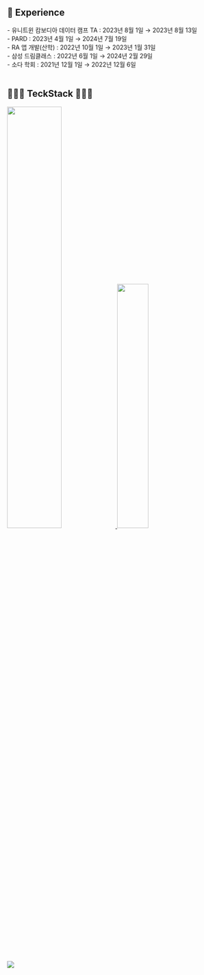 <h2>🙈 Experience</h2>
- 유니트윈 캄보디아 데이터 캠프 TA : 2023년 8월 1일 → 2023년 8월 13일<br>
- PARD : 2023년 4월 1일 → 2024년 7월 19일<br>
- RA 앱 개발(산학) : 2022년 10월 1일 → 2023년 1월 31일<br>
- 삼성 드림클래스 : 2022년 6월 1일 → 2024년 2월 29일<br>
- 소다 학회 : 2021년 12월 1일 → 2022년 12월 6일<br>

<br>



<h2> 👩🏻‍💻 TeckStack 👩🏻‍💻</h2>

<a href="https://github.com/anuraghazra/github-readme-stats">
  <img src="https://github-readme-stats.vercel.app/api?username=haram22&show_icons=true&theme=material-palenight&hide_border=true&bg_color=20232a&icon_color=E3E3E3A8&text_color=fff&title_color=918FE0&count_private=true" width=50.2% />
</a>

<a href="https://github.com/haram22/github-stats">
<img src="https://github-readme-stats.vercel.app/api/top-langs/?username=haram22&layout=compact&theme=material-palenight&hide_border=true&bg_color=20232a&icon_color=E3E3E3A8&text_color=fff&title_color=918FE0&count_private=true" width=38.2% />
  
</a>
<a href="https://github.com/ashutosh00710/github-readme-activity-graph">
</a>
<br><br>

<!--
## Experience
### 1. **PARD (동아리)** | 운영진 · iOS 파트장  
2023.04.01 - 2024.07.19  
- **경북 IT 협업 동아리**의 운영진으로 활동하며 약 50명의 동아리원들을 관리/운영하였습니다.  
- **해커톤**, **네트워킹** 등 다양한 행사를 기획 및 운영하였습니다.
- **iOS 파트장**으로 활동하며 동아리원들에게 **Swift 언어**와 **UIKit 프레임워크**를 교육하기 위해 직접 커리큘럼, 교육 자료 및 과제를 제작하여 교육하고 관리 및 매니징 하였습니다.

### 2. **삼성 드림클래스 (대외활동)** | 멘토  
2022.06.01 - 2024.02.29  
- 한 회당 **10명의 중학생들**을 대상으로 진로, 학교 생활, 교과, 관계 등 다양한 주제로 멘토링을 진행하였습니다.  
- 학생들에게 **긍정적 영향**을 미칠 수 있도록 다양한 분야에서 조언을 제공하였습니다.

### 3. **유니트윈 캄보디아 데이터 캠프** | Teaching Assistant (TA)  
2023.08.01 - 2023.08.13  
- 캄보디아 학생들의 **데이터 분석** 및 **Flutter 앱 개발** 수업을 보조하며, 수업 이해를 돕고 행사 운영을 지원하였습니다.  
- 현지 학생들의 **수업 이해도 향상**을 위해 **피드백**을 제공하며 학습 효과를 높였습니다.

### 4. **SODA (학회)** | 개발멘토 · 부학회장  
2021.11.18 - 2022.06.30  
- 부학회장으로 활동하며 **Slack**, **Notion** 등을 관리하고 학회를 운영하였습니다.  
- **개발 교육 멘토**로 활동하며 학습 효과를 높이기 위한 자체 **Boilerplate**를 제작하고, **Flutter 교육**을 진행하여 회원들의 기술 향상을 도왔습니다.

---
-->

<br>
<a href="https://hits.seeyoufarm.com"><img src="https://hits.seeyoufarm.com/api/count/incr/badge.svg?url=https%3A%2F%2Fgithub.com%2Fharam22%2F&count_bg=%23FD98E2&title_bg=%23555555&icon=&icon_color=%23DFC0C0&title=hits&edge_flat=false"/></a>
